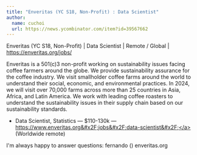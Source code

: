 ```yaml
---
title: "Enveritas (YC S18, Non-Profit) : Data Scientist"
author:
  name: cuchoi
  url: https://news.ycombinator.com/item?id=39567662
---
```

Enveritas (YC S18, Non-Profit) | Data Scientist | Remote &#x2F; Global | <a href="https:&#x2F;&#x2F;enveritas.org&#x2F;jobs&#x2F;" rel="nofollow">https:&#x2F;&#x2F;enveritas.org&#x2F;jobs&#x2F;</a>

Enveritas is a 501(c)3 non-profit working on sustainability issues facing coffee farmers around the globe. We provide sustainability assurance for the coffee industry. We visit smallholder coffee farms around the world to understand their social, economic, and environmental practices. In 2024, we will visit over 70,000 farms across more than 25 countries in Asia, Africa, and Latin America. We work with leading coffee roasters to understand the sustainability issues in their supply chain based on our sustainability standards.

* Data Scientist, Statistics — $110-130k — <a href="https:&#x2F;&#x2F;www.enveritas.org&#x2F;jobs&#x2F;data-scientist&#x2F;" rel="nofollow">https:&#x2F;&#x2F;www.enveritas.org&#x2F;jobs&#x2F;data-scientist&#x2F;</a> (Worldwide remote)

I&#x27;m always happy to answer questions: fernando () enveritas.org
